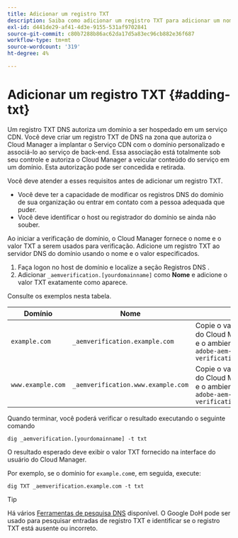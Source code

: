 ```yaml
---
title: Adicionar um registro TXT
description: Saiba como adicionar um registro TXT para adicionar um nome de domínio personalizado no Cloud Manager.
exl-id: d441de29-af41-4d3e-9155-531af9702841
source-git-commit: c80b7288b86ac62da17d5a83ec96cb882e36f687
workflow-type: tm+mt
source-wordcount: '319'
ht-degree: 4%

---
```


# Adicionar um registro TXT {#adding-txt}

Um registro TXT DNS autoriza um domínio a ser hospedado em um serviço CDN. Você deve criar um registro TXT de DNS na zona que autoriza o Cloud Manager a implantar o Serviço CDN com o domínio personalizado e associá-lo ao serviço de back-end. Essa associação está totalmente sob seu controle e autoriza o Cloud Manager a veicular conteúdo do serviço em um domínio. Esta autorização pode ser concedida e retirada.

Você deve atender a esses requisitos antes de adicionar um registro TXT.

* Você deve ter a capacidade de modificar os registros DNS do domínio de sua organização ou entrar em contato com a pessoa adequada que puder.
* Você deve identificar o host ou registrador do domínio se ainda não souber.

Ao iniciar a verificação de domínio, o Cloud Manager fornece o nome e o valor TXT a serem usados para verificação. Adicione um registro TXT ao servidor DNS do domínio usando o nome e o valor especificados.

1. Faça logon no host de domínio e localize a seção Registros DNS .
1. Adicionar `_aemverification.[yourdomainname]` como **Nome** e adicione o valor TXT exatamente como aparece.

Consulte os exemplos nesta tabela.

| Domínio | Nome | Valor TXT |
|--- |--- |---|
| `example.com` | `_aemverification.example.com` | Copie o valor inteiro exibido na interface do usuário do Cloud Manager. Isso é específico para o domínio e o ambiente . Por exemplo:<br>`adobe-aem-verification=example.com/[program]/[env]/..*` |
| `www.example.com` | `_aemverification.www.example.com` | Copie o valor inteiro exibido na interface do usuário do Cloud Manager. Isso é específico para o domínio e o ambiente . Por exemplo:<br>`adobe-aem-verification=www.example.com/[program]/[env]/..*` |

Quando terminar, você poderá verificar o resultado executando o seguinte comando

```shell
dig _aemverification.[yourdomainname] -t txt
```

O resultado esperado deve exibir o valor TXT fornecido na interface do usuário do Cloud Manager.

Por exemplo, se o domínio for `example.com`e, em seguida, execute:

```shell
dig TXT _aemverification.example.com -t txt
```

>[!TIP]
>
>Há vários [Ferramentas de pesquisa DNS](https://www.ultratools.com/tools/dnsLookup) disponível. O Google DoH pode ser usado para pesquisar entradas de registro TXT e identificar se o registro TXT está ausente ou incorreto.
